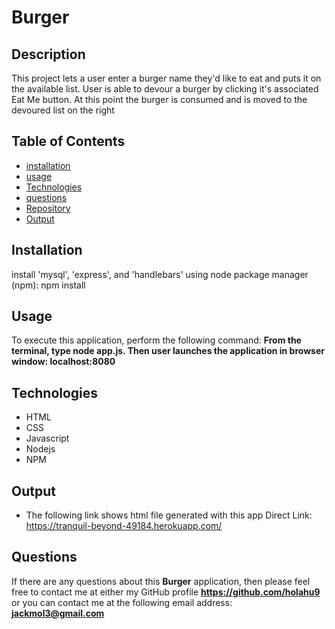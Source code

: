  
# Burger

## Description
This project lets a user enter a burger name they'd like to eat and puts it on the available list. User is able to devour a burger by clicking it's associated Eat Me button. At this point the burger is consumed and is moved to the devoured list on the right

## Table of Contents
* [installation](#installation)
* [usage](#usage)
* [Technologies](#Technologies)
* [questions](#questions)
* [Repository](#Repository)
* [Output](#Output)

## Installation
install 'mysql', 'express', and 'handlebars' using node package manager (npm): npm install

## Usage
To execute this application, perform the following command:
**From the terminal, type node app.js. Then user launches the application in browser window: localhost:8080**


## Technologies
* HTML
* CSS
* Javascript
* Nodejs
* NPM


## Output
* The following link shows html file generated with this app
 Direct Link: https://tranquil-beyond-49184.herokuapp.com/

## Questions
If there are any questions about this **Burger** application, then please feel
 free to contact me at either my GitHub profile
**https://github.com/holahu9**
or you can contact me at the following email address:
**jackmol3@gmail.com**
